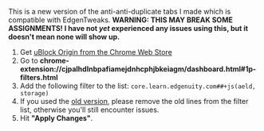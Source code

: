 This is a new version of the anti-anti-duplicate tabs I made which is compatible with EdgenTweaks.
**WARNING: THIS MAY BREAK SOME ASSIGNMENTS! I have not *yet* experienced any issues using this, but it doesn't mean none will show up.**

1. Get [uBlock Origin from the Chrome Web Store](https://chrome.google.com/webstore/detail/ublock-origin/cjpalhdlnbpafiamejdnhcphjbkeiagm)
2. Go to **chrome-extension://cjpalhdlnbpafiamejdnhcphjbkeiagm/dashboard.html#1p-filters.html**
3. Add the following filter to the list: `core.learn.edgenuity.com##+js(aeld, storage)`
4. If you used the [old version](https://github.com/ITAC85v2/edgen-scripts/blob/main/tutorials/duplicate-tabs-old.md), please remove the old lines from the filter list, otherwise you'll still encounter issues.
5. Hit **"Apply Changes"**.
